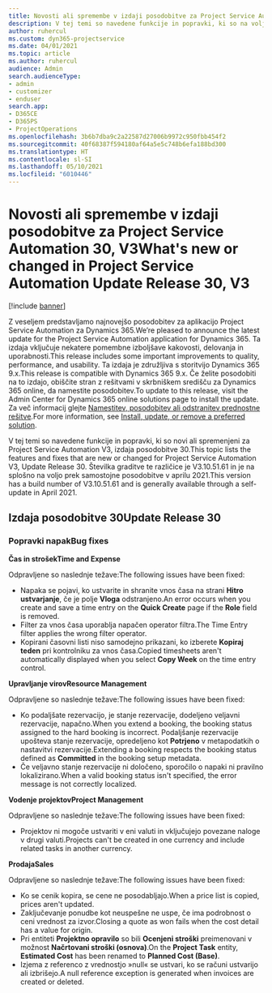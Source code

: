 ```yaml
---
title: Novosti ali spremembe v izdaji posodobitve za Project Service Automation 30, V3
description: V tej temi so navedene funkcije in popravki, ki so na voljo za Project Service Automation V3, izdaja posodobitve 30.
author: ruhercul
ms.custom: dyn365-projectservice
ms.date: 04/01/2021
ms.topic: article
ms.author: ruhercul
audience: Admin
search.audienceType:
- admin
- customizer
- enduser
search.app:
- D365CE
- D365PS
- ProjectOperations
ms.openlocfilehash: 3b6b7dba9c2a22587d27006b9972c950fbb454f2
ms.sourcegitcommit: 40f68387f594180af64a5e5c748b6efa188bd300
ms.translationtype: HT
ms.contentlocale: sl-SI
ms.lasthandoff: 05/10/2021
ms.locfileid: "6010446"
---
```

# <a name="whats-new-or-changed-in-project-service-automation-update-release-30-v3"></a><span data-ttu-id="259fc-103">Novosti ali spremembe v izdaji posodobitve za Project Service Automation 30, V3</span><span class="sxs-lookup"><span data-stu-id="259fc-103">What's new or changed in Project Service Automation Update Release 30, V3</span></span>

[!include [banner](../includes/psa-now-project-operations.md)]

<span data-ttu-id="259fc-104">Z veseljem predstavljamo najnovejšo posodobitev za aplikacijo Project Service Automation za Dynamics 365.</span><span class="sxs-lookup"><span data-stu-id="259fc-104">We’re pleased to announce the latest update for the Project Service Automation application for Dynamics 365.</span></span> <span data-ttu-id="259fc-105">Ta izdaja vključuje nekatere pomembne izboljšave kakovosti, delovanja in uporabnosti.</span><span class="sxs-lookup"><span data-stu-id="259fc-105">This release includes some important improvements to quality, performance, and usability.</span></span> <span data-ttu-id="259fc-106">Ta izdaja je združljiva s storitvijo Dynamics 365 9.x.</span><span class="sxs-lookup"><span data-stu-id="259fc-106">This release is compatible with Dynamics 365 9.x.</span></span> <span data-ttu-id="259fc-107">Če želite posodobiti na to izdajo, obiščite stran z rešitvami v skrbniškem središču za Dynamics 365 online, da namestite posodobitev.</span><span class="sxs-lookup"><span data-stu-id="259fc-107">To update to this release, visit the Admin Center for Dynamics 365 online solutions page to install the update.</span></span> <span data-ttu-id="259fc-108">Za več informacij glejte [Namestitev, posodobitev ali odstranitev prednostne rešitve](/power-platform/admin/install-remove-preferred-solution.md).</span><span class="sxs-lookup"><span data-stu-id="259fc-108">For more information, see [Install, update, or remove a preferred solution](/power-platform/admin/install-remove-preferred-solution.md).</span></span>

<span data-ttu-id="259fc-109">V tej temi so navedene funkcije in popravki, ki so novi ali spremenjeni za Project Service Automation V3, izdaja posodobitve 30.</span><span class="sxs-lookup"><span data-stu-id="259fc-109">This topic lists the features and fixes that are new or changed for Project Service Automation V3, Update Release 30.</span></span> <span data-ttu-id="259fc-110">Številka graditve te različice je V3.10.51.61 in je na splošno na voljo prek samostojne posodobitve v aprilu 2021.</span><span class="sxs-lookup"><span data-stu-id="259fc-110">This version has a build number of V3.10.51.61 and is generally available through a self-update in April 2021.</span></span>

## <a name="update-release-30"></a><span data-ttu-id="259fc-111">Izdaja posodobitve 30</span><span class="sxs-lookup"><span data-stu-id="259fc-111">Update Release 30</span></span>

### <a name="bug-fixes"></a><span data-ttu-id="259fc-112">Popravki napak</span><span class="sxs-lookup"><span data-stu-id="259fc-112">Bug fixes</span></span>

<span data-ttu-id="259fc-113">**Čas in strošek**</span><span class="sxs-lookup"><span data-stu-id="259fc-113">**Time and Expense**</span></span>

<span data-ttu-id="259fc-114">Odpravljene so naslednje težave:</span><span class="sxs-lookup"><span data-stu-id="259fc-114">The following issues have been fixed:</span></span>

- <span data-ttu-id="259fc-115">Napaka se pojavi, ko ustvarite in shranite vnos časa na strani **Hitro ustvarjanje**, če je polje **Vloga** odstranjeno.</span><span class="sxs-lookup"><span data-stu-id="259fc-115">An error occurs when you create and save a time entry on the **Quick Create** page if the **Role** field is removed.</span></span>
- <span data-ttu-id="259fc-116">Filter za vnos časa uporablja napačen operator filtra.</span><span class="sxs-lookup"><span data-stu-id="259fc-116">The Time Entry filter applies the wrong filter operator.</span></span>
- <span data-ttu-id="259fc-117">Kopirani časovni listi niso samodejno prikazani, ko izberete **Kopiraj teden** pri kontrolniku za vnos časa.</span><span class="sxs-lookup"><span data-stu-id="259fc-117">Copied timesheets aren't automatically displayed when you select **Copy Week** on the time entry control.</span></span>

<span data-ttu-id="259fc-118">**Upravljanje virov**</span><span class="sxs-lookup"><span data-stu-id="259fc-118">**Resource Management**</span></span>

<span data-ttu-id="259fc-119">Odpravljene so naslednje težave:</span><span class="sxs-lookup"><span data-stu-id="259fc-119">The following issues have been fixed:</span></span>

- <span data-ttu-id="259fc-120">Ko podaljšate rezervacijo, je stanje rezervacije, dodeljeno veljavni rezervacije, napačno.</span><span class="sxs-lookup"><span data-stu-id="259fc-120">When you extend a booking, the booking status assigned to the hard booking is incorrect.</span></span> <span data-ttu-id="259fc-121">Podaljšanje rezervacije upošteva stanje rezervacije, opredeljeno kot **Potrjeno** v metapodatkih o nastavitvi rezervacije.</span><span class="sxs-lookup"><span data-stu-id="259fc-121">Extending a booking respects the booking status defined as **Committed** in the booking setup metadata.</span></span>
- <span data-ttu-id="259fc-122">Če veljavno stanje rezervacije ni določeno, sporočilo o napaki ni pravilno lokalizirano.</span><span class="sxs-lookup"><span data-stu-id="259fc-122">When a valid booking status isn't specified, the error message is not correctly localized.</span></span>

<span data-ttu-id="259fc-123">**Vodenje projektov**</span><span class="sxs-lookup"><span data-stu-id="259fc-123">**Project Management**</span></span>

<span data-ttu-id="259fc-124">Odpravljene so naslednje težave:</span><span class="sxs-lookup"><span data-stu-id="259fc-124">The following issues have been fixed:</span></span>

- <span data-ttu-id="259fc-125">Projektov ni mogoče ustvariti v eni valuti in vključujejo povezane naloge v drugi valuti.</span><span class="sxs-lookup"><span data-stu-id="259fc-125">Projects can't be created in one currency and include related tasks in another currency.</span></span>

<span data-ttu-id="259fc-126">**Prodaja**</span><span class="sxs-lookup"><span data-stu-id="259fc-126">**Sales**</span></span>

<span data-ttu-id="259fc-127">Odpravljene so naslednje težave:</span><span class="sxs-lookup"><span data-stu-id="259fc-127">The following issues have been fixed:</span></span>

- <span data-ttu-id="259fc-128">Ko se cenik kopira, se cene ne posodabljajo.</span><span class="sxs-lookup"><span data-stu-id="259fc-128">When a price list is copied, prices aren't updated.</span></span>
- <span data-ttu-id="259fc-129">Zaključevanje ponudbe kot neuspešne ne uspe, če ima podrobnost o ceni vrednost za izvor.</span><span class="sxs-lookup"><span data-stu-id="259fc-129">Closing a quote as won fails when the cost detail has a value for origin.</span></span>
- <span data-ttu-id="259fc-130">Pri entiteti **Projektno opravilo** so bili **Ocenjeni stroški** preimenovani v možnost **Načrtovani stroški (osnova)**.</span><span class="sxs-lookup"><span data-stu-id="259fc-130">On the **Project Task** entity, **Estimated Cost** has been renamed to **Planned Cost (Base)**.</span></span>
- <span data-ttu-id="259fc-131">Izjema z referenco z vrednostjo »null« se ustvari, ko se računi ustvarijo ali izbrišejo.</span><span class="sxs-lookup"><span data-stu-id="259fc-131">A null reference exception is generated when invoices are created or deleted.</span></span>
